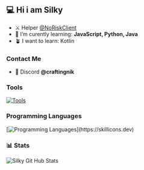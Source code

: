 ## 💻 Hi i am Silky 

- ⚔️ Helper [@NoRiskClient](https://github.com/NoRiskClient/)
- 🌱 I’m curently learning: **JavaScript, Python, Java**
- 🪴 I want to learn: Kotlin

### Contact Me
- 🔵 Discord **@craftingnik**

### Tools
[![Tools](https://skillicons.dev/icons?i=idea,pycharm,vscode,gradle,discord)](https://skillicons.dev)

### Programming Languages
[![Programming Languages](https://skillicons.dev/icons?i=js,html,css,)](https://skillicons.dev)

### 📊 Stats

![Silky Git Hub Stats](https://github-readme-stats.vercel.app/api?username=Silky-X2&show_icons=true&theme=gruvbox)

<!-- ![GitHub Streak](https://streak-stats.demolab.com?user=Silky-X2&theme=gruvbox&border_radius=4.5) -->




